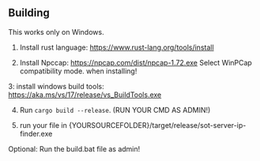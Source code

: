 ## Building
This works only on Windows.

1. Install rust language: https://www.rust-lang.org/tools/install

2. Install Npccap: https://npcap.com/dist/npcap-1.72.exe
Select WinPCap compatibility mode. when installing!

3: install windows build tools: https://aka.ms/vs/17/release/vs_BuildTools.exe

4. Run `cargo build --release`.  (RUN YOUR CMD AS ADMIN!)

5. run your file in {YOURSOURCEFOLDER}/target/release/sot-server-ip-finder.exe 


Optional: Run the build.bat file as admin!